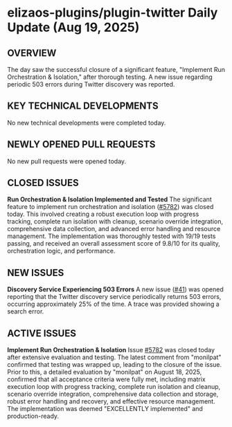 # elizaos-plugins/plugin-twitter Daily Update (Aug 19, 2025)
## OVERVIEW 
The day saw the successful closure of a significant feature, "Implement Run Orchestration & Isolation," after thorough testing. A new issue regarding periodic 503 errors during Twitter discovery was reported.

## KEY TECHNICAL DEVELOPMENTS

No new technical developments were completed today.

## NEWLY OPENED PULL REQUESTS
No new pull requests were opened today.

## CLOSED ISSUES

**Run Orchestration & Isolation Implemented and Tested**
The significant feature to implement run orchestration and isolation ([#5782](https://github.com/elizaos-plugins/plugin-twitter/issues/5782)) was closed today. This involved creating a robust execution loop with progress tracking, complete run isolation with cleanup, scenario override integration, comprehensive data collection, and advanced error handling and resource management. The implementation was thoroughly tested with 19/19 tests passing, and received an overall assessment score of 9.8/10 for its quality, orchestration logic, and performance.

## NEW ISSUES

**Discovery Service Experiencing 503 Errors**
A new issue ([#41](https://github.com/elizaos-plugins/plugin-twitter/issues/41)) was opened reporting that the Twitter discovery service periodically returns 503 errors, occurring approximately 25% of the time. A trace was provided showing a search error.

## ACTIVE ISSUES

**Implement Run Orchestration & Isolation**
Issue [#5782](https://github.com/elizaos-plugins/plugin-twitter/issues/5782) was closed today after extensive evaluation and testing. The latest comment from "monilpat" confirmed that testing was wrapped up, leading to the closure of the issue. Prior to this, a detailed evaluation by "monilpat" on August 18, 2025, confirmed that all acceptance criteria were fully met, including matrix execution loop with progress tracking, complete run isolation and cleanup, scenario override integration, comprehensive data collection and storage, robust error handling and recovery, and effective resource management. The implementation was deemed "EXCELLENTLY implemented" and production-ready.